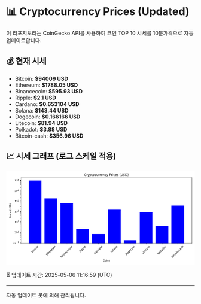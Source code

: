 
# 📊 Cryptocurrency Prices (Updated)

이 리포지토리는 CoinGecko API를 사용하여 코인 TOP 10 시세를 10분가격으로 자동 업데이트합니다.

## 💰 현재 시세
- Bitcoin: **$94009 USD**
- Ethereum: **$1788.05 USD**
- Binancecoin: **$595.93 USD**
- Ripple: **$2.1 USD**
- Cardano: **$0.653104 USD**
- Solana: **$143.44 USD**
- Dogecoin: **$0.166166 USD**
- Litecoin: **$81.94 USD**
- Polkadot: **$3.88 USD**
- Bitcoin-cash: **$356.96 USD**

## 📈 시세 그래프 (로그 스케일 적용)
![Crypto Prices](crypto_prices.png)

⏳ 업데이트 시간: 2025-05-06 11:16:59 (UTC)

---
자동 업데이트 봇에 의해 관리됩니다.
